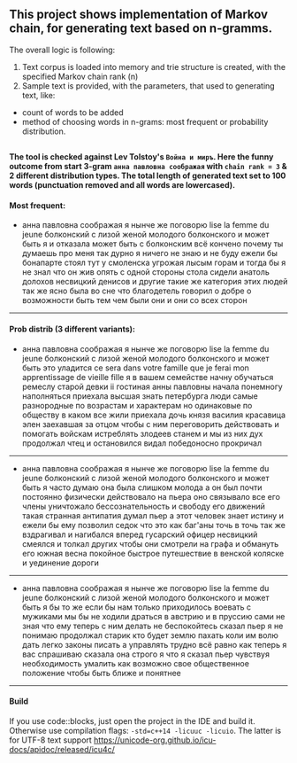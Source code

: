 ## This project shows implementation of Markov chain, for generating text based on n-gramms.
The overall logic is following:
1. Text corpus is loaded into memory and trie structure is created, with the specified
Markov chain rank (n)
2. Sample text is provided, with the parameters, that used to generating text, like:
 - count of words to be added
 - method of choosing words in n-grams: most frequent or probability distribution.

##

#### The tool is checked against Lev Tolstoy's `Война и миръ`. Here the funny outcome from start 3-gram `анна павловна соображая` with `chain rank = 3` & 2 different distribution types. The total length of generated text set to 100 words (punctuation removed and all words are lowercased).


#### Most frequent:
- анна павловна соображая я нынче же поговорю lise la femme du jeune болконский с лизой женой молодого болконского и может быть я и отказала может быть с болконским всё кончено почему ты думаешь про меня так дурно я ничего не знаю и не буду ежели бы бонапарте стоял тут у смоленска угрожая лысым горам и тогда бы я не знал что он жив опять с одной стороны стола сидели анатоль долохов несвицкий денисов и другие такие же категория этих людей так же ясно была во сне что благодетель говорил о добре о возможности быть тем чем были они и они со всех сторон
---
 
#### Prob distrib (3 different variants):
- анна павловна соображая я нынче же поговорю lise la femme du jeune болконский с лизой женой молодого болконского и может быть это уладится ce sera dans votre famille que je ferai mon apprentissage de vieille fille я в вашем семействе начну обучаться ремеслу старой девки ii гостиная анны павловны начала понемногу наполняться приехала высшая знать петербурга люди самые разнородные по возрастам и характерам но одинаковые по обществу в каком все жили приехала дочь князя василия красавица элен заехавшая за отцом чтобы с ним переговорить действовать и помогать войскам истреблять злодеев станем и мы из них дух продолжал чтец и остановился видал победоносно прокричал
---
- анна павловна соображая я нынче же поговорю lise la femme du jeune болконский с лизой женой молодого болконского и может быть я часто думаю она была слишком молода а он был почти постоянно физически действовало на пьера оно связывало все его члены уничтожало бессознательность и свободу его движений такая странная антипатия думал пьер а этот человек знает истину и ежели бы ему позволил седок что это как баг'аны точь в точь так же вздрагивал и нагибался вперед гусарский офицер несвицкий смеялся и толкал других чтобы они смотрели на графа и обмануть его южная весна покойное быстрое путешествие в венской коляске и уединение дороги
---
- анна павловна соображая я нынче же поговорю lise la femme du jeune болконский с лизой женой молодого болконского и может быть я бы то же если бы нам только приходилось воевать с мужиками мы бы не ходили драться в австрию и в пруссию сами не зная что ему теперь с ним делать не беспокойтесь сказал пьер я не понимаю продолжал старик кто будет землю пахать коли им волю дать легко законы писать а управлять трудно всё равно как теперь я вас спрашиваю сказала она строго я что я сказал пьер чувствуя необходимость умалить как возможно свое общественное положение чтобы быть ближе и понятнее
---


#### Build
If you use code::blocks, just open the project in the IDE and build it.
Otherwise use compilation flags: `-std=c++14 -licuuc -licuio`.
The latter is for UTF-8 text support https://unicode-org.github.io/icu-docs/apidoc/released/icu4c/
